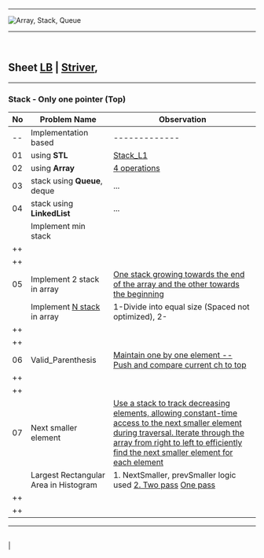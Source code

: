 <hr>

![Array, Stack, Queue](https://d3pdqc0wehtytt.cloudfront.net/courses/033accad-569c-4f04-a968-5511a671e015.png)


<hr>
<br>


## Sheet [LB](https://450dsa.com/stacks_queues) | [Striver](https://takeuforward.org/strivers-a2z-dsa-course/strivers-a2z-dsa-course-sheet-2),

<hr>

### Stack - Only one pointer (Top)

| No | Problem Name      | Observation       |
|----|-------------------|-------------------|
| -- | Implementation based  | ------------- |
| 01 | using **STL** | [Stack_L1](https://github.com/Mehul237/A2Z-DSA-Course/blob/main/STEP-09/Basic%20Terminologies/Stack_L1.md) |
| 02 | using **Array** | [4 operations](https://github.com/Mehul237/A2Z-DSA-Course/blob/main/STEP-09/Basic%20Terminologies/Stack_L1.md) |
| 03 | stack using **Queue**, deque | ...   |
| 04 | stack using **LinkedList** | ...   |
|    | Implement min stack  |    |
| ++ |                                       |    |
| ++ |                                       |    |
| 05  | Implement 2 stack in array | [One stack growing towards the end of the array and the other towards the beginning](https://github.com/Mehul237/A2Z-DSA-Course/blob/main/STEP-09/Basic%20Terminologies/Stack_L1.md) |
|     | Implement [N stack](https://youtu.be/lrSXKLmnMV8?feature=shared) in array | 1-Divide into equal size (Spaced not optimized), 2-|
| ++  |                                       |    |
| ++ |                                        |    |
| 06  | Valid_Parenthesis | [Maintain one by one element -- Push and compare current ch to top](https://github.com/Mehul237/A2Z-DSA-Course/blob/main/STEP-09/Basic%20Terminologies/Valid_Parenthesis.md) |
| ++ |                                       |    |
| ++ |                                       |    |
| 07 | Next smaller element | [Use a stack to track decreasing elements, allowing constant-time access to the next smaller element during traversal. Iterate through the array from right to left to efficiently find the next smaller element for each element](https://github.com/Mehul237/A2Z-DSA-Course/blob/main/STEP-09/Basic%20Terminologies/Next_Smaller_Element.md) |
|    | Largest Rectangular Area in Histogram | 1. NextSmaller, prevSmaller logic used  [2. Two pass](https://youtu.be/X0X6G-eWgQ8?feature=shared) [One pass](https://youtu.be/jC_cWLy7jSI?feature=shared) |
| ++ |                                       |    |
| ++ |                                       |    |

<hr>
<br>
                                                                               |
